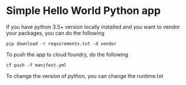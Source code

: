 # Simple Hello World Python app

  If you have python 3.5+ version locally installed and you want to vendor your packages, you can do the following
  
  ````
  pip download -r requirements.txt -d vendor
  ````

  To push the app to cloud foundry, do the following
  
  ````
  cf push -f manifest.yml
  ````
  To change the version of python, you can change the runtime.txt
  
  
